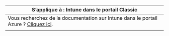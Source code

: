 |S’applique à : Intune dans le portail Classic |
|--|
|Vous recherchez de la documentation sur Intune dans le portail Azure ? [Cliquez ici](/intune/what-is-intune).|
| |
